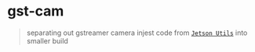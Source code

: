 # gst-cam

> separating out gstreamer camera injest code from [`Jetson Utils`](https://github.com/dusty-nv/jetson-utils) into smaller build
